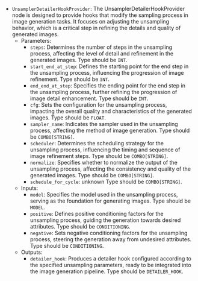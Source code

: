 - `UnsamplerDetailerHookProvider`: The UnsamplerDetailerHookProvider node is designed to provide hooks that modify the sampling process in image generation tasks. It focuses on adjusting the unsampling behavior, which is a critical step in refining the details and quality of generated images.
    - Parameters:
        - `steps`: Determines the number of steps in the unsampling process, affecting the level of detail and refinement in the generated images. Type should be `INT`.
        - `start_end_at_step`: Defines the starting point for the end step in the unsampling process, influencing the progression of image refinement. Type should be `INT`.
        - `end_end_at_step`: Specifies the ending point for the end step in the unsampling process, further refining the progression of image detail enhancement. Type should be `INT`.
        - `cfg`: Sets the configuration for the unsampling process, impacting the overall quality and characteristics of the generated images. Type should be `FLOAT`.
        - `sampler_name`: Indicates the sampler used in the unsampling process, affecting the method of image generation. Type should be `COMBO[STRING]`.
        - `scheduler`: Determines the scheduling strategy for the unsampling process, influencing the timing and sequence of image refinement steps. Type should be `COMBO[STRING]`.
        - `normalize`: Specifies whether to normalize the output of the unsampling process, affecting the consistency and quality of the generated images. Type should be `COMBO[STRING]`.
        - `schedule_for_cycle`: unknown Type should be `COMBO[STRING]`.
    - Inputs:
        - `model`: Specifies the model used in the unsampling process, serving as the foundation for generating images. Type should be `MODEL`.
        - `positive`: Defines positive conditioning factors for the unsampling process, guiding the generation towards desired attributes. Type should be `CONDITIONING`.
        - `negative`: Sets negative conditioning factors for the unsampling process, steering the generation away from undesired attributes. Type should be `CONDITIONING`.
    - Outputs:
        - `detailer_hook`: Produces a detailer hook configured according to the specified unsampling parameters, ready to be integrated into the image generation pipeline. Type should be `DETAILER_HOOK`.
